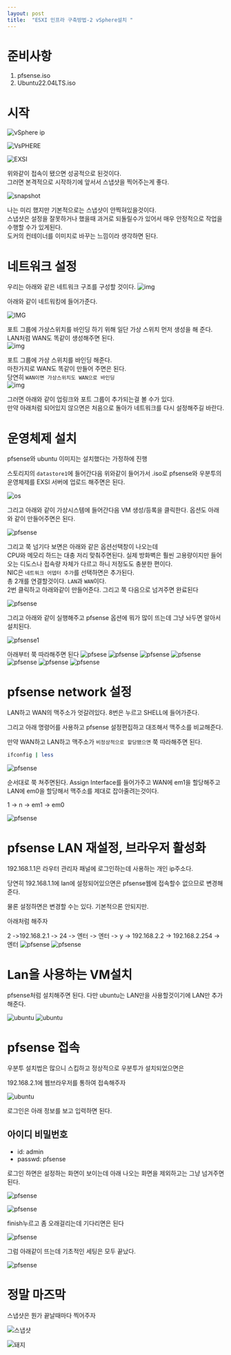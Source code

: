 ```yaml
---
layout: post
title:  "ESXI 인프라 구축방법-2 vSphere설치 "
---
```


# 준비사항
1. pfsense.iso
2. Ubuntu22.04LTS.iso


# 시작

![vSphere ip](https://img1.daumcdn.net/thumb/R1280x0/?scode=mtistory2&fname=https%3A%2F%2Fblog.kakaocdn.net%2Fdn%2FN9lUX%2FbtrO44MD8Vp%2FgdYJlsq0IVTWXE2Cdvrl00%2Fimg.png)

![VsPHERE](https://img1.daumcdn.net/thumb/R1280x0/?scode=mtistory2&fname=https%3A%2F%2Fblog.kakaocdn.net%2Fdn%2FbIogd4%2FbtrO6icmmP2%2FkGq24JEnT1znKifFiFRj61%2Fimg.png)

![EXSI](https://img1.daumcdn.net/thumb/R1280x0/?scode=mtistory2&fname=https%3A%2F%2Fblog.kakaocdn.net%2Fdn%2Fb9HTH3%2FbtrO3FtPtKV%2FaOM447PdmdRInPMZgRhpU1%2Fimg.png)


위와같이 접속이 됐으면 성공적으로 된것이다.<br>
그러면 본격적으로 시작하기에 앞서서 스냅샷을 찍어주는게 좋다.

![snapshot](https://img1.daumcdn.net/thumb/R1280x0/?scode=mtistory2&fname=https%3A%2F%2Fblog.kakaocdn.net%2Fdn%2F1ppQW%2FbtrODPjp9IE%2Fj1NZTU8FzwTDTBaAeTeyK0%2Fimg.png)

나는 미리 했지만 기본적으로는 스냅샷이 안찍혀있을것이다.<br>
스냅샷은 설정을 잘못하거나 했을때 과거로 되돌릴수가 있어서 매우 안정적으로 작업을 수행할 수가 있게된다.<br> 도커의 컨테이너를 이미지로 바꾸는 느낌이라 생각하면 된다.

# 네트워크 설정

우리는 아래와 같은 네트워크 구조를 구성할 것이다. 
![img](https://img1.daumcdn.net/thumb/R1280x0/?scode=mtistory2&fname=https%3A%2F%2Fblog.kakaocdn.net%2Fdn%2FbPzGlA%2FbtrOQDWjkJW%2FKUXV8O8wVQv0C6Blgk3Xwk%2Fimg.png) 


아래와 같이 네트워킹에 들어가준다.

![IMG](https://img1.daumcdn.net/thumb/R1280x0/?scode=mtistory2&fname=https%3A%2F%2Fblog.kakaocdn.net%2Fdn%2Fbm4AIF%2FbtrOQqvTiTd%2FQLyhzVl3YsN1tCzYftAqxk%2Fimg.png)

포트 그룹에 가상스위치를 바인딩 하기 위해 일단 가상 스위치 먼저 생성을 해 준다.
<br>LAN처럼 WAN도 똑같이 생성해주면 된다.
<br>
![img](https://img1.daumcdn.net/thumb/R1280x0/?scode=mtistory2&fname=https%3A%2F%2Fblog.kakaocdn.net%2Fdn%2FcbfdBR%2FbtrOQFfv5RW%2FqseXJLJoO0SjWzmpGOxre1%2Fimg.png)


포트 그룹에 가상 스위치를 바인딩 해준다.<br>
마찬가지로 WAN도 똑같이 만들어 주면은 된다.
<br> 당연히 `WAN이면 가상스위치도 WAN으로 바인딩`
<br>
![img](https://img1.daumcdn.net/thumb/R1280x0/?scode=mtistory2&fname=https%3A%2F%2Fblog.kakaocdn.net%2Fdn%2FbMEnUa%2FbtrO4tMFo0w%2F9zz6o3bzWQQtKATmpNXQA1%2Fimg.png)

그러면 아래와 같이 업링크와 포트 그룹이 추가되는걸 볼 수가 있다.<br>
만약 아래처럼 되어있지 않으면은 처음으로 돌아가 네트워크를 다시 설정해주길 바란다.

# 운영체제 설치
pfsense와 ubuntu 이미지는 설치했다는 가정하에 진행

스토리지의 `datastore1`에 들어간다음 위와같이 들어가서 .iso로 pfsense와 우분투의 운영체제를 EXSI 서버에 업로드 해주면은 된다.


![os](https://img1.daumcdn.net/thumb/R1280x0/?scode=mtistory2&fname=https%3A%2F%2Fblog.kakaocdn.net%2Fdn%2FbfJlvI%2FbtrOEqjcBLH%2FMTK9SDBMbsdIvHPkfBv56k%2Fimg.png)


그리고 아래와 같이 가상시스템에 들어간다음 VM 생성/등록을 클릭한다.
옵션도 아래와 같이 만들어주면은 된다.

![pfsense](https://img1.daumcdn.net/thumb/R1280x0/?scode=mtistory2&fname=https%3A%2F%2Fblog.kakaocdn.net%2Fdn%2Fb3gXZL%2FbtrO3FtQLI7%2FOuIQx3kKKRGyalQwp7PiA1%2Fimg.png)

그리고 쭉 넘기다 보면은 아래와 같은 옵션선택창이 나오는데
<br> CPU와 메모리 하드는 대충 저리 맞춰주면된다. 실제 방화벽은 훨씬 고용량이지만
들어오는 디도스나 접속량 자체가 다르고 하니 저정도도 충분한 편이다.
<br> NIC은 `네트워크 어뎁터 추가`를 선택하면은 추가된다.
<br> 총 2개를 연결할것이다. `LAN`과 `WAN`이다.
<br> 2번 클릭하고 아래와같이 만들어준다. 그리고 쭉 다음으로 넘겨주면 완료된다

![pfsense](https://img1.daumcdn.net/thumb/R1280x0/?scode=mtistory2&fname=https%3A%2F%2Fblog.kakaocdn.net%2Fdn%2FbXWWgo%2FbtrO6icnjhJ%2FjKqlcFGppXiIWz1QDqNioK%2Fimg.png)

그리고 아래와 같이 실행해주고 pfsense 옵션에 뭐가 많이 뜨는데 그냥 놔두면 알아서 설치된다.

![pfsense1](https://img1.daumcdn.net/thumb/R1280x0/?scode=mtistory2&fname=https%3A%2F%2Fblog.kakaocdn.net%2Fdn%2Fk7su4%2FbtrOQtzpSyQ%2FkcHtZqWS6wNqYMNBCMqfh0%2Fimg.png)


아래부터 쭉 따라해주면 된다
![pfsese](https://img1.daumcdn.net/thumb/R1280x0/?scode=mtistory2&fname=https%3A%2F%2Fblog.kakaocdn.net%2Fdn%2FdP4UBH%2FbtrO50C0Whi%2FAfkxeHusdJWon3QS5b5iU1%2Fimg.png)
![pfsense](https://img1.daumcdn.net/thumb/R1280x0/?scode=mtistory2&fname=https%3A%2F%2Fblog.kakaocdn.net%2Fdn%2Fk2KOV%2FbtrO3EV02Bk%2Fwy5dH2n9kM7XmU1wKDDZH0%2Fimg.png)
![pfsense](https://img1.daumcdn.net/thumb/R1280x0/?scode=mtistory2&fname=https%3A%2F%2Fblog.kakaocdn.net%2Fdn%2FbuDUlY%2FbtrO4gGRaMG%2F6fJkBnQkjcugTnSEsYrI81%2Fimg.png)
![pfsense](https://img1.daumcdn.net/thumb/R1280x0/?scode=mtistory2&fname=https%3A%2F%2Fblog.kakaocdn.net%2Fdn%2FemXODP%2FbtrO3E2NnSY%2FaXBPnXOKLYGsK7OujFlew1%2Fimg.png)
![pfsense](https://img1.daumcdn.net/thumb/R1280x0/?scode=mtistory2&fname=https%3A%2F%2Fblog.kakaocdn.net%2Fdn%2FemXODP%2FbtrO3E2NnSY%2FaXBPnXOKLYGsK7OujFlew1%2Fimg.png)
![pfsense](https://img1.daumcdn.net/thumb/R1280x0/?scode=mtistory2&fname=https%3A%2F%2Fblog.kakaocdn.net%2Fdn%2FbncYl6%2FbtrOEqDuK6e%2F7ZDktRWFsrbgZe6YfkndaK%2Fimg.png)
![pfsense](https://img1.daumcdn.net/thumb/R1280x0/?scode=mtistory2&fname=https%3A%2F%2Fblog.kakaocdn.net%2Fdn%2FsEfe3%2FbtrOEpYUDgG%2FO5TGs6a2OSfhAyjwDrJQXk%2Fimg.png)

# pfsense network 설정

LAN하고 WAN의 맥주소가 엇갈려있다. 8번은 누르고 SHELL에 들어가준다.

그리고 아래 명령어를 사용하고 pfsense 설정편집하고 대조해서 맥주소를 비교해준다.

만약 WAN하고 LAN하고 맥주소가 `비정상적으로 할당됐으면` 쭉 따라해주면 된다.
``` bash 
ifconfig | less
```

![pfsense](https://img1.daumcdn.net/thumb/R1280x0/?scode=mtistory2&fname=https%3A%2F%2Fblog.kakaocdn.net%2Fdn%2FmeKdt%2FbtrO3Fm6lXh%2F1rON9rczEWWl0iTcJi2HSk%2Fimg.png)


순서대로 쭉 쳐주면된다. 
Assign Interface를 들어가주고 WAN에 em1을 할당해주고
<br>LAN에 em0을 할당해서 맥주소를 제대로 잡아줄려는것이다.

1 -> n -> em1 -> em0 

![pfsense](https://img1.daumcdn.net/thumb/R1280x0/?scode=mtistory2&fname=https%3A%2F%2Fblog.kakaocdn.net%2Fdn%2FWgrIR%2FbtrO45ELUw1%2FtQQ8Zoxjf0CwZuhoCNsvrK%2Fimg.png)

# pfsense LAN 재설정, 브라우저 활성화
192.168.1.1은 라우터 관리자 패널에 로그인하는데 사용하는 개인 ip주소다.

당연히 192.168.1.1에 lan에 설정되어있으면은 pfsense웹에 접속할수 없으므로 변경해준다.

물론 설정하면은 변경할 수는 있다. 기본적으론 안되지만.

아래처럼 해주자

2 ->192.168.2.1 -> 24 -> 엔터 -> 엔터 -> y -> 192.168.2.2 -> 192.168.2.254 -> 엔터
![pfsense](https://img1.daumcdn.net/thumb/R1280x0/?scode=mtistory2&fname=https%3A%2F%2Fblog.kakaocdn.net%2Fdn%2FP79zX%2FbtrO3UYAUjz%2FYrkKykKR0eW0TDJMKcO271%2Fimg.png)
![pfsense](https://img1.daumcdn.net/thumb/R1280x0/?scode=mtistory2&fname=https%3A%2F%2Fblog.kakaocdn.net%2Fdn%2FcVpLFo%2FbtrO3VwqzO3%2FLlT4gusTa8OdQoK8z1f8QK%2Fimg.png)


# Lan을 사용하는 VM설치
pfsense처럼 설치해주면 된다.
다만 ubuntu는 LAN만을 사용할것이기에 LAN만 추가해준다.

![ubuntu](https://img1.daumcdn.net/thumb/R1280x0/?scode=mtistory2&fname=https%3A%2F%2Fblog.kakaocdn.net%2Fdn%2Flx08f%2FbtrO4f8Yv0h%2FzvZfkbHaHtoj3tkFyJgl01%2Fimg.png)
![ubuntu](https://img1.daumcdn.net/thumb/R1280x0/?scode=mtistory2&fname=https%3A%2F%2Fblog.kakaocdn.net%2Fdn%2Fbp3SET%2FbtrO4gmBzEt%2Fwk9Ykk8P3JInpVZwiHdpO1%2Fimg.png)

# pfsense 접속
우분투 설치법은 많으니 스킵하고 정상적으로 우분투가 설치되었으면은

192.168.2.1에 웹브라우저를 통하여 접속해주자

![ubuntu](https://img1.daumcdn.net/thumb/R1280x0/?scode=mtistory2&fname=https%3A%2F%2Fblog.kakaocdn.net%2Fdn%2Fbtz3RS%2FbtrOQGeu6ql%2FRLiE8InJGjxy71RlhZPKt1%2Fimg.png)

로그인은 아래 정보를 보고 입력하면 된다.

## 아이디 비밀번호
* id: admin
* passwd: pfsense

로그인 하면은 설정하는 화면이 보이는데 아래 나오는 화면을 제외하고는 그냥 넘겨주면 된다.

![pfsense](https://img1.daumcdn.net/thumb/R1280x0/?scode=mtistory2&fname=https%3A%2F%2Fblog.kakaocdn.net%2Fdn%2Fbwuz70%2FbtrO6hEysHu%2FJJGTkxHDULbtCziQqigZ30%2Fimg.png)

![pfsense](https://img1.daumcdn.net/thumb/R1280x0/?scode=mtistory2&fname=https%3A%2F%2Fblog.kakaocdn.net%2Fdn%2FFjs6K%2FbtrO4hltYOI%2FNPSTduJUmfGu3kzKVyiDSk%2Fimg.png)

finish누르고 좀 오래걸리는데 기다리면은 된다

![pfsense](https://img1.daumcdn.net/thumb/R1280x0/?scode=mtistory2&fname=https%3A%2F%2Fblog.kakaocdn.net%2Fdn%2FbkkqvM%2FbtrOQwXedwK%2FG86GlGedPzEkpcuhY1cN21%2Fimg.png)

그럼 아래같이 뜨는데 기초적인 세팅은 모두 끝났다.

![pfsense](https://img1.daumcdn.net/thumb/R1280x0/?scode=mtistory2&fname=https%3A%2F%2Fblog.kakaocdn.net%2Fdn%2FbXh9kM%2FbtrO34Nphcw%2F49vW6t6BZ3MmKAWlGdMGck%2Fimg.png)

# 정말 마즈막
스냅샷은 뭔가 끝날때마다 찍어주자

![스냅샷](https://img1.daumcdn.net/thumb/R1280x0/?scode=mtistory2&fname=https%3A%2F%2Fblog.kakaocdn.net%2Fdn%2FbsOZBs%2FbtrOQCb4CoI%2FxMkXcm5ZbwZqD7QVRzhwyk%2Fimg.png)



![돼지](https://media.tenor.com/zlFNcbMxu5IAAAAC/good-job-kim-jong-un.gif)
